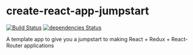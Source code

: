 # create-react-app-jumpstart

[![Build Status](https://travis-ci.org/mariusespejo/create-react-app-jumpstart.svg?branch=master)](https://travis-ci.org/mariusespejo/create-react-app-jumpstart) [![dependencies Status](https://david-dm.org/mariusespejo/create-react-app-jumpstart/status.svg)](https://david-dm.org/mariusespejo/create-react-app-jumpstart)

A template app to give you a jumpstart to making React + Redux + React-Router applications

